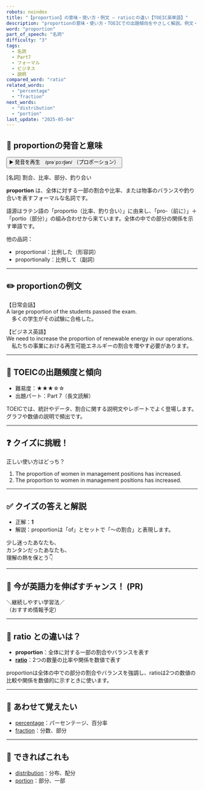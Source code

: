 ```yaml
---
robots: noindex
title: "【proportion】の意味・使い方・例文 ― ratioとの違い【TOEIC英単語】"
description: "proportionの意味・使い方・TOEICでの出題傾向をやさしく解説。例文・クイズ付きでratioとの違いもわかりやすく学べます。"
word: "proportion"
part_of_speech: "名詞"
difficulty: "3"
tags:
  - 名詞
  - Part7
  - フォーマル
  - ビジネス
  - 説明
compared_word: "ratio"
related_words:
  - "percentage"
  - "fraction"
next_words:
  - "distribution"
  - "portion"
last_update: "2025-05-04"
---
```


## 🔰 proportionの発音と意味

<button class="play-audio" onclick="playTTS('proportion')">
  <span class="play-audio-main">
    ▶️ 発音を再生　/prəˈpɔːrʃən/
  </span>
  <span class="play-audio-sub">
    （プロポーション）
  </span>
</button>

[名詞] 割合、比率、部分、釣り合い

**proportion** は、全体に対する一部の割合や比率、または物事のバランスや釣り合いを表すフォーマルな名詞です。

語源はラテン語の「proportio（比率、釣り合い）」に由来し、「pro-（前に）」＋「portio（部分）」の組み合わせから来ています。全体の中での部分の関係を示す単語です。

他の品詞：  
- proportional：比例した（形容詞）
- proportionally：比例して（副詞）

---

## ✏️ proportionの例文

【日常会話】  
A large proportion of the students passed the exam.  
　多くの学生がその試験に合格した。

【ビジネス英語】  
We need to increase the proportion of renewable energy in our operations.  
　私たちの事業における再生可能エネルギーの割合を増やす必要があります。

---

## 🎯 TOEICの出題頻度と傾向

- 難易度：★★★☆☆
- 出題パート：Part 7（長文読解）

TOEICでは、統計やデータ、割合に関する説明文やレポートでよく登場します。グラフや数値の説明で頻出です。

---

## ❓ クイズに挑戦！

正しい使い方はどっち？

1. The proportion of women in management positions has increased.  
2. The proportion to women in management positions has increased.

---

## ✅ クイズの答えと解説

- 正解：**1**
- 解説：proportionは「of」とセットで「～の割合」と表現します。

少し迷ったあなたも、  
カンタンだったあなたも、  
理解の熱を保とう👇️

---

## 🚀 今が英語力を伸ばすチャンス！ (PR)

<div class="info-center">
＼継続しやすい学習法／<br>  
（おすすめ情報予定）
</div>

---

## 🤔  ratio との違いは？

- **proportion**：全体に対する一部の割合やバランスを表す
- **[ratio](/word/ratio/)**：2つの数量の比率や関係を数値で表す

proportionは全体の中での部分の割合やバランスを強調し、ratioは2つの数値の比較や関係を数値的に示すときに使います。

---

## 🧩 あわせて覚えたい

- [percentage](/word/percentage/)：パーセンテージ、百分率
- [fraction](/word/fraction/)：分数、部分

---

## 📖 できればこれも

- [distribution](/word/distribution/)：分布、配分
- [portion](/word/portion/)：部分、一部

<!-- cvid: aid46_bid09 -->
